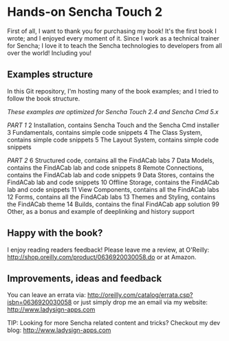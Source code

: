 Hands-on Sencha Touch 2
========================

First of all, I want to thank you for purchasing my book!
It's the first book I wrote; and I enjoyed every moment of it.
Since I work as a technical trainer for Sencha; I love it
to teach the Sencha technologies to developers from all over
the world! Including you!

Examples structure
-------------------
In this Git repository, I'm hosting many of the book examples;
and I tried to follow the book structure.

*These examples are optimized for Sencha Touch 2.4 and Sencha Cmd 5.x*

*PART 1*
2 Installation, contains Sencha Touch and the Sencha Cmd installer
3 Fundamentals, contains simple code snippets
4 The Class System, contains simple code snippets
5 The Layout System, contains simple code snippets

*PART 2*
6 Structured code, contains all the FindACab labs
7 Data Models, contains the FindACab lab and code snippets
8 Remote Connections, contains the FindACab lab and code snippets
9 Data Stores, contains the FindACab lab and code snippets
10 Offline Storage, contains the FindACab lab and code snippets
11 View Components, contains all the FindACab labs
12 Forms, contains all the FindACab labs
13 Themes and Styling, contains the FindACab theme
14 Builds, contains the final FindACab app solution
99 Other, as a bonus and example of deeplinking and history support

Happy with the book?
---------------------
I enjoy reading readers feedback!
Please leave me a review, at O'Reilly:
http://shop.oreilly.com/product/0636920030058.do
or at Amazon.

Improvements, ideas and feedback
---------------------------------
You can leave an errata via:
http://oreilly.com/catalog/errata.csp?isbn=0636920030058
or just simply drop me an email via my website:
http://www.ladysign-apps.com

TIP: Looking for more Sencha related content and tricks? Checkout my dev blog: http://www.ladysign-apps.com
